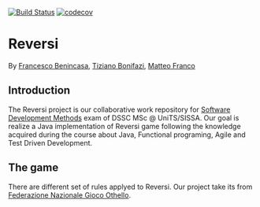 [![Build Status](https://travis-ci.org/xcesco/reversi.svg?branch=master)](https://travis-ci.org/xcesco/reversi)
[![codecov](https://codecov.io/gh/xcesco/reversi/branch/master/graph/badge.svg)](https://codecov.io/gh/xcesco/reversi)

# Reversi
By [Francesco Benincasa](https://github.com/xcesco), [Tiziano Bonifazi](https://github.com/tboni91), [Matteo Franco](https://github.com/M4TT3O-91)

## Introduction
The Reversi project is our collaborative work repository for [Software Development Methods](https://github.com/software-development-methods-19-20) exam of DSSC MSc @ UniTS/SISSA. Our goal is realize a Java implementation of Reversi game following the knowledge acquired during the course about Java, Functional programing, Agile and Test Driven Development.

## The game
There are different set of rules applyed to Reversi. Our project take its from [Federazione Nazionale Gioco Othello](http://www.fngo.it/regole.asp).

